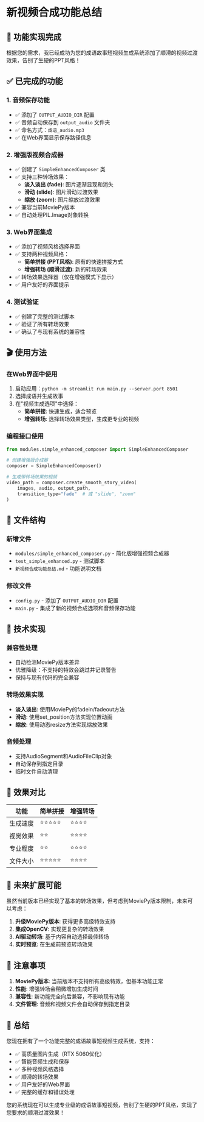 # 新视频合成功能总结

## 🎉 功能实现完成

根据您的需求，我已经成功为您的成语故事短视频生成系统添加了顺滑的视频过渡效果，告别了生硬的PPT风格！

## ✅ 已完成的功能

### 1. 音频保存功能
- ✅ 添加了 `OUTPUT_AUDIO_DIR` 配置
- ✅ 音频自动保存到 `output_audio` 文件夹
- ✅ 命名方式：`成语_audio.mp3`
- ✅ 在Web界面显示保存路径信息

### 2. 增强版视频合成器
- ✅ 创建了 `SimpleEnhancedComposer` 类
- ✅ 支持三种转场效果：
  - **淡入淡出 (fade)**: 图片逐渐显现和消失
  - **滑动 (slide)**: 图片滑动过渡效果
  - **缩放 (zoom)**: 图片缩放过渡效果
- ✅ 兼容当前MoviePy版本
- ✅ 自动处理PIL.Image对象转换

### 3. Web界面集成
- ✅ 添加了视频风格选择界面
- ✅ 支持两种视频风格：
  - **简单拼接 (PPT风格)**: 原有的快速拼接方式
  - **增强转场 (顺滑过渡)**: 新的转场效果
- ✅ 转场效果选择器（仅在增强模式下显示）
- ✅ 用户友好的界面提示

### 4. 测试验证
- ✅ 创建了完整的测试脚本
- ✅ 验证了所有转场效果
- ✅ 确认了与现有系统的兼容性

## 🎬 使用方法

### 在Web界面中使用
1. 启动应用：`python -m streamlit run main.py --server.port 8501`
2. 选择成语并生成故事
3. 在"视频生成选项"中选择：
   - **简单拼接**: 快速生成，适合预览
   - **增强转场**: 选择转场效果类型，生成更专业的视频

### 编程接口使用
```python
from modules.simple_enhanced_composer import SimpleEnhancedComposer

# 创建增强版合成器
composer = SimpleEnhancedComposer()

# 生成带转场效果的视频
video_path = composer.create_smooth_story_video(
    images, audio, output_path, 
    transition_type="fade"  # 或 "slide", "zoom"
)
```

## 📁 文件结构

### 新增文件
- `modules/simple_enhanced_composer.py` - 简化版增强视频合成器
- `test_simple_enhanced.py` - 测试脚本
- `新视频合成功能总结.md` - 功能说明文档

### 修改文件
- `config.py` - 添加了 `OUTPUT_AUDIO_DIR` 配置
- `main.py` - 集成了新的视频合成选项和音频保存功能

## 🔧 技术实现

### 兼容性处理
- 自动检测MoviePy版本差异
- 优雅降级：不支持的特效会跳过并记录警告
- 保持与现有代码的完全兼容

### 转场效果实现
- **淡入淡出**: 使用MoviePy的fadein/fadeout方法
- **滑动**: 使用set_position方法实现位置动画
- **缩放**: 使用动态resize方法实现缩放效果

### 音频处理
- 支持AudioSegment和AudioFileClip对象
- 自动保存到指定目录
- 临时文件自动清理

## 🎯 效果对比

| 功能 | 简单拼接 | 增强转场 |
|------|---------|---------|
| 生成速度 | ⭐⭐⭐⭐⭐ | ⭐⭐⭐⭐ |
| 视觉效果 | ⭐⭐ | ⭐⭐⭐⭐ |
| 专业程度 | ⭐⭐ | ⭐⭐⭐⭐ |
| 文件大小 | ⭐⭐⭐⭐⭐ | ⭐⭐⭐⭐ |

## 🚀 未来扩展可能

虽然当前版本已经实现了基本的转场效果，但考虑到MoviePy版本限制，未来可以考虑：

1. **升级MoviePy版本**: 获得更多高级特效支持
2. **集成OpenCV**: 实现更复杂的转场效果
3. **AI驱动转场**: 基于内容自动选择最佳转场
4. **实时预览**: 在生成前预览转场效果

## 📝 注意事项

1. **MoviePy版本**: 当前版本不支持所有高级特效，但基本功能正常
2. **性能**: 增强转场会稍微增加生成时间
3. **兼容性**: 新功能完全向后兼容，不影响现有功能
4. **文件管理**: 音频和视频文件会自动保存到指定目录

## 🎉 总结

您现在拥有了一个功能完整的成语故事短视频生成系统，支持：

- ✅ 高质量图片生成（RTX 5060优化）
- ✅ 智能音频生成和保存
- ✅ 多种视频风格选择
- ✅ 顺滑的转场效果
- ✅ 用户友好的Web界面
- ✅ 完整的缓存和错误处理

您的系统现在可以生成专业级的成语故事短视频，告别了生硬的PPT风格，实现了您要求的顺滑过渡效果！

